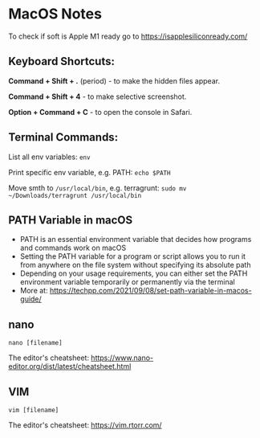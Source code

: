 # MacOS Notes

To check if soft is Apple M1 ready go to https://isapplesiliconready.com/

## Keyboard Shortcuts:

**Command + Shift + .** (period) - to make the hidden files appear.

**Command + Shift + 4** - to make selective screenshot.

**Option + Command + C** - to open the console in Safari.

## Terminal Commands:

List all env variables: `env`

Print specific env variable, e.g. PATH: `echo $PATH`

Move smth to `/usr/local/bin`, e.g. terragrunt: `sudo mv ~/Downloads/terragrunt /usr/local/bin`

## PATH Variable in macOS

- PATH is an essential environment variable that decides how programs and commands work on macOS
- Setting the PATH variable for a program or script allows you to run it from anywhere on the file system without specifying its absolute path
- Depending on your usage requirements, you can either set the PATH environment variable temporarily or permanently via the terminal
- More at: https://techpp.com/2021/09/08/set-path-variable-in-macos-guide/

## nano

`nano [filename]`

The editor's cheatsheet: https://www.nano-editor.org/dist/latest/cheatsheet.html

## VIM

`vim [filename]`

The editor's cheatsheet: https://vim.rtorr.com/
